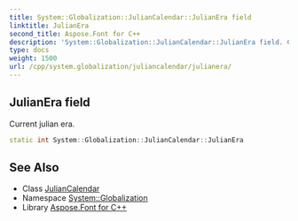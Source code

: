 ```yaml
---
title: System::Globalization::JulianCalendar::JulianEra field
linktitle: JulianEra
second_title: Aspose.Font for C++
description: 'System::Globalization::JulianCalendar::JulianEra field. Current julian era in C++.'
type: docs
weight: 1500
url: /cpp/system.globalization/juliancalendar/julianera/
---
```

## JulianEra field


Current julian era.

```cpp
static int System::Globalization::JulianCalendar::JulianEra
```

## See Also

* Class [JulianCalendar](../)
* Namespace [System::Globalization](../../)
* Library [Aspose.Font for C++](../../../)
